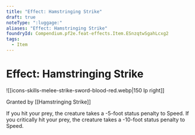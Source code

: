 ```yaml
---
title: "Effect: Hamstringing Strike"
draft: true
noteType: ":luggage:"
aliases: "Effect: Hamstringing Strike"
foundryId: Compendium.pf2e.feat-effects.Item.ESnzqtwSgahLcxg2
tags:
  - Item
---
```


# Effect: Hamstringing Strike
![[icons-skills-melee-strike-sword-blood-red.webp|150 lp right]]

Granted by [[Hamstringing Strike]]

If you hit your prey, the creature takes a -5-foot status penalty to Speed. If you critically hit your prey, the creature takes a -10-foot status penalty to Speed.
